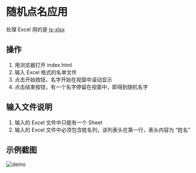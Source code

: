 # 随机点名应用

处理 Excel 用的是 [js-xlsx](https://github.com/SheetJS/js-xlsx)

## 操作
1. 用浏览器打开 index.html
2. 输入 Excel 格式的名单文件
3. 点击开始按钮，名字开始在视窗中滚动显示
4. 点击结束按钮，有一个名字停留在视窗中，即得到随机名字

## 输入文件说明
1. 输入的 Excel 文件中只能有一个 Sheet
2. 输入的 Excel 文件中必须包含姓名列，该列表头在第一行，表头内容为 “姓名”

## 示例截图
![demo](http://oyzng2o2u.bkt.clouddn.com/randomRollCallDemo.PNG)